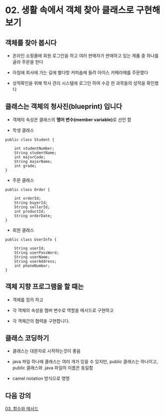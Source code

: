 # 02. 생활 속에서 객체 찾아 클래스로 구현해 보기

## 객체를 찾아 봅시다

- 온라인 쇼핑몰에 회원 로그인을 하고 여러 판매자가 판매하고 있는 제품 중 하나를 골라 주문을 한다

- 아침에 회사에 가는 길에 별다방 커피숍에 들려 아이스 카페라떼를 주문했다

- 성적확인을 위해 학사 관리 시스템에 로그인 하여 수강 한 과목들의 성적을 확인했다


## 클래스는 객체의 청사진(blueprint) 입니다

- 객체의 속성은 클래스의 <b>멤머 변수(member variable)</b>로 선언 함

- 학생 클래스
```
public class Student {

	int studentNumber;
	String studentName;
	int majorCode;
	String majorName;
	int grade;
}
```

- 주문 클래스
```
public class Order {

	int orderId;
	String buyerId;
	String sellerId;
	int productId;
	String orderDate;
}
```

- 회원 클래스
```
public class UserInfo {

	String userId;
	String userPassWord;
	String userName;
	String userAddress;
	int phoneNumber;
}
```

## 객체 지향 프로그램을 할 때는 

- 객체를 정의 하고

- 각 객체의 속성을 멤버 변수로 역할을 메서드로 구현하고

- 각 객체간의 협력을 구현합니다.

## 클래스 코딩하기

- 클래스는 대문자로 시작하는것이 좋음

- java 파일 하나에 클래스는 여러 개가 있을 수 있지만, public 클래스는 하나이고, public 클래스와 .java 파일의 이름은 동일함

- camel notation 방식으로 명명

## 다음 강의
[03. 함수와 메서드](https://gitlab.com/easyspubjava/javacoursework/-/blob/master/Chapter2/2-03/README.md)

